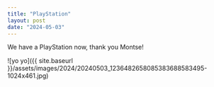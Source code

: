 ```yaml
---
title: "PlayStation"
layout: post
date: "2024-05-03"
---
```


We have a PlayStation now, thank you Montse!

![yo yo]({{ site.baseurl }}/assets/images/2024/20240503_1236482658085383688583495-1024x461.jpg)
